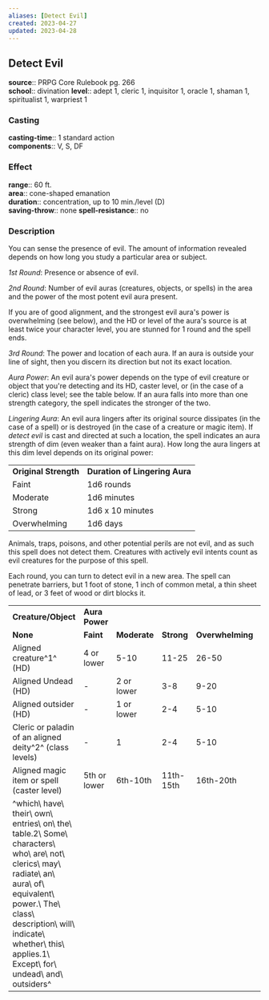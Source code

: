 ```yaml
---
aliases: [Detect Evil]
created: 2023-04-27
updated: 2023-04-28
---
```


## Detect Evil

**source**:: PRPG Core Rulebook pg. 266  
**school**:: divination
**level**:: adept 1, cleric 1, inquisitor 1, oracle 1, shaman 1, spiritualist 1, warpriest 1

### Casting

**casting-time**:: 1 standard action  
**components**:: V, S, DF

### Effect

**range**:: 60 ft.  
**area**:: cone-shaped emanation  
**duration**:: concentration, up to 10 min./level (D)  
**saving-throw**:: none
**spell-resistance**:: no

### Description

You can sense the presence of evil. The amount of information revealed depends on how long you study a particular area or subject.  
  
*1st Round*: Presence or absence of evil.  
  
*2nd Round*: Number of evil auras (creatures, objects, or spells) in the area and the power of the most potent evil aura present.  
  
If you are of good alignment, and the strongest evil aura's power is overwhelming (see below), and the HD or level of the aura's source is at least twice your character level, you are stunned for 1 round and the spell ends.  
  
*3rd Round*: The power and location of each aura. If an aura is outside your line of sight, then you discern its direction but not its exact location.  
  
*Aura Power*: An evil aura's power depends on the type of evil creature or object that you're detecting and its HD, caster level, or (in the case of a cleric) class level; see the table below. If an aura falls into more than one strength category, the spell indicates the stronger of the two.  
  
*Lingering Aura*: An evil aura lingers after its original source dissipates (in the case of a spell) or is destroyed (in the case of a creature or magic item). If *detect evil* is cast and directed at such a location, the spell indicates an aura strength of dim (even weaker than a faint aura). How long the aura lingers at this dim level depends on its original power:  
  

|                       |                                |
|-----------------------|--------------------------------|
| **Original Strength** | **Duration of Lingering Aura** |
| Faint                 | 1d6 rounds                     |
| Moderate              | 1d6 minutes                    |
| Strong                | 1d6 x 10 minutes               |
| Overwhelming          | 1d6 days                       |

  
Animals, traps, poisons, and other potential perils are not evil, and as such this spell does not detect them. Creatures with actively evil intents count as evil creatures for the purpose of this spell.  
  
Each round, you can turn to detect evil in a new area. The spell can penetrate barriers, but 1 foot of stone, 1 inch of common metal, a thin sheet of lead, or 3 feet of wood or dirt blocks it.  
  

|                                                                                                                                                                                                                                                        |                |              |            |                  |                |
|--------------------------------------------------------------------------------------------------------------------------------------------------------------------------------------------------------------------------------------------------------|----------------|--------------|------------|------------------|----------------|
| **Creature/Object**                                                                                                                                                                                                                                    | **Aura Power** |              |            |                  |                |
| **None**                                                                                                                                                                                                                                               | **Faint**      | **Moderate** | **Strong** | **Overwhelming** |                |
| Aligned creature^1^ (HD)                                                                                                                                                                                                                               | 4 or lower     | 5-10         | 11-25      | 26-50            | 51 or higher   |
| Aligned Undead (HD)                                                                                                                                                                                                                                    | \-             | 2 or lower   | 3-8        | 9-20             | 21 or higher   |
| Aligned outsider (HD)                                                                                                                                                                                                                                  | \-             | 1 or lower   | 2-4        | 5-10             | 11 or higher   |
| Cleric or paladin of an aligned deity^2^ (class levels)                                                                                                                                                                                                | \-             | 1            | 2-4        | 5-10             | 11 or higher   |
| Aligned magic item or spell (caster level)                                                                                                                                                                                                             | 5th or lower   | 6th-10th     | 11th-15th  | 16th-20th        | 21st or higher |
| ^which\ have\ their\ own\ entries\ on\ the\ table.2\ Some\ characters\ who\ are\ not\ clerics\ may\ radiate\ an\ aura\ of\ equivalent\ power.\ The\ class\ description\ will\ indicate\ whether\ this\ applies.1\ Except\ for\ undead\ and\ outsiders^ |                |              |            |                  |                |
